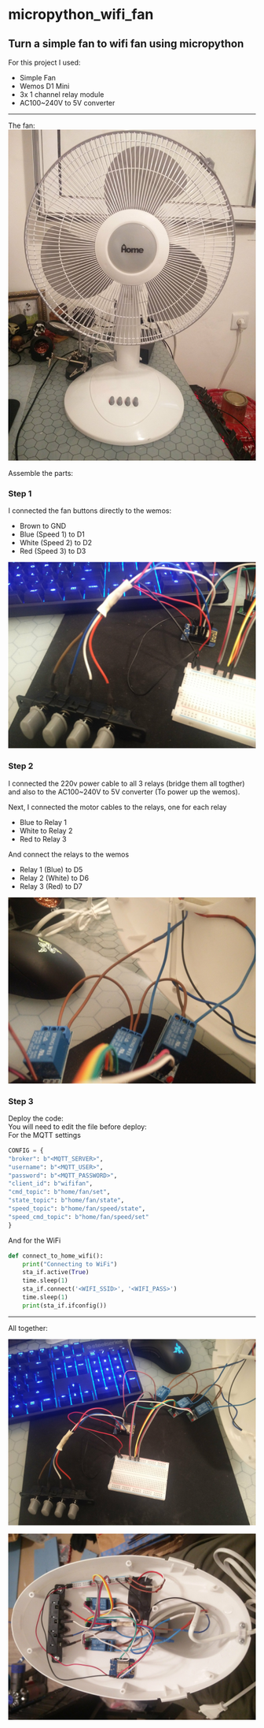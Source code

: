# micropython_wifi_fan
Turn a simple fan to wifi fan using micropython
---
For this project I used:
* Simple Fan
* Wemos D1 Mini
* 3x 1 channel relay module
* AC100~240V to 5V converter
---
The fan:  
![alt text](https://github.com/ronendayan/micropython_wifi_fan/blob/master/pictures/IMG_20180507_082219.jpg "Fan")

Assemble the parts:  
### Step 1  
I connected the fan buttons directly to the wemos:
* Brown to GND
* Blue (Speed 1) to D1
* White (Speed 2) to D2
* Red (Speed 3) to D3

![alt text](https://github.com/ronendayan/micropython_wifi_fan/blob/master/pictures/IMG_20180505_083108.jpg "Buttons")
### Step 2
I connected the 220v power cable to all 3 relays (bridge them all togther) and also to the AC100~240V to 5V converter (To power up the wemos).  

Next, I connected the motor cables to the relays, one for each relay
* Blue to Relay 1
* White to Relay 2
* Red to Relay 3

And connect the relays to the wemos
* Relay 1 (Blue) to D5
* Relay 2 (White) to D6
* Relay 3 (Red) to D7

![alt text](https://github.com/ronendayan/micropython_wifi_fan/blob/master/pictures/IMG_20180505_083058.jpg "Relays")

### Step 3
Deploy the code:  
You will need to edit the file before deploy:  
For the MQTT settings
```python
CONFIG = {
"broker": b"<MQTT_SERVER>",
"username": b"<MQTT_USER>",
"password": b"<MQTT_PASSWORD>",
"client_id": b"wififan",
"cmd_topic": b"home/fan/set",
"state_topic": b"home/fan/state",
"speed_topic": b"home/fan/speed/state",
"speed_cmd_topic": b"home/fan/speed/set"
}
```
And for the WiFi
```python
def connect_to_home_wifi():
    print("Connecting to WiFi")
    sta_if.active(True)
    time.sleep(1)
    sta_if.connect('<WIFI_SSID>', '<WIFI_PASS>')
    time.sleep(1)
    print(sta_if.ifconfig())
```

---
All together:  

![alt text](https://github.com/ronendayan/micropython_wifi_fan/blob/master/pictures/IMG_20180505_083034.jpg "All_1")

![alt text](https://github.com/ronendayan/micropython_wifi_fan/blob/master/pictures/IMG_20180506_230617.jpg "All_2")

